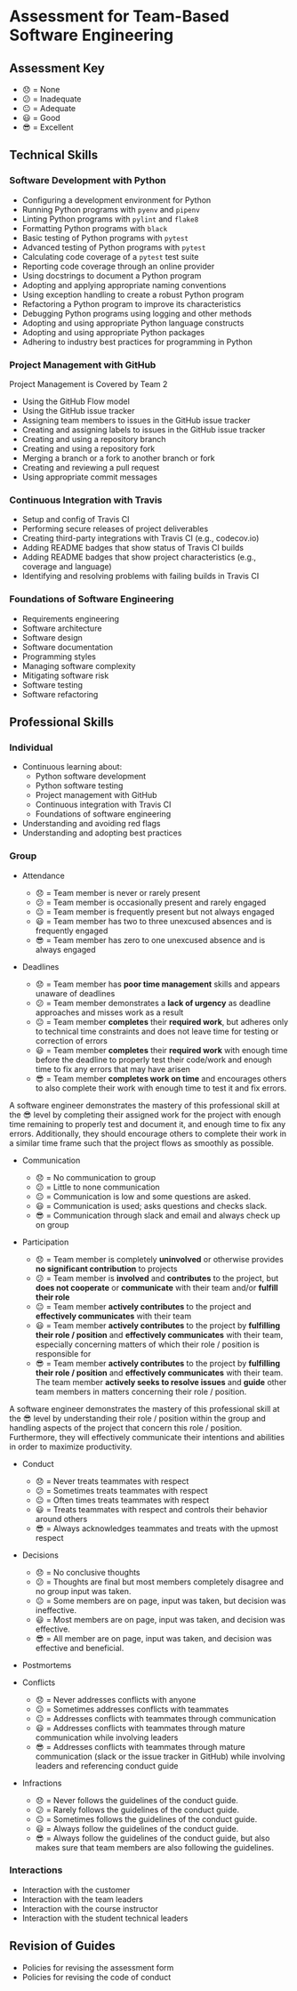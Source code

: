 # Assessment for Team-Based Software Engineering

## Assessment Key

* :disappointed: = None
* :confused: = Inadequate
* :neutral_face: = Adequate
* :smiley: = Good
* :sunglasses: = Excellent

## Technical Skills

### Software Development with Python

* Configuring a development environment for Python
* Running Python programs with `pyenv` and `pipenv`
* Linting Python programs with `pylint` and `flake8`
* Formatting Python programs with `black`
* Basic testing of Python programs with `pytest`
* Advanced testing of Python programs with `pytest`
* Calculating code coverage of a `pytest` test suite
* Reporting code coverage through an online provider
* Using docstrings to document a Python program
* Adopting and applying appropriate naming conventions
* Using exception handling to create a robust Python program
* Refactoring a Python program to improve its characteristics
* Debugging Python programs using logging and other methods
* Adopting and using appropriate Python language constructs
* Adopting and using appropriate Python packages
* Adhering to industry best practices for programming in Python

### Project Management with GitHub

Project Management is Covered by Team 2

* Using the GitHub Flow model
* Using the GitHub issue tracker
* Assigning team members to issues in the GitHub issue tracker
* Creating and assigning labels to issues in the GitHub issue tracker
* Creating and using a repository branch
* Creating and using a repository fork
* Merging a branch or a fork to another branch or fork
* Creating and reviewing a pull request
* Using appropriate commit messages

### Continuous Integration with Travis

* Setup and config of Travis CI
* Performing secure releases of project deliverables
* Creating third-party integrations with Travis CI (e.g., codecov.io)
* Adding README badges that show status of Travis CI builds
* Adding README badges that show project characteristics (e.g., coverage and
  language)
* Identifying and resolving problems with failing builds in Travis CI

### Foundations of Software Engineering

* Requirements engineering
* Software architecture
* Software design
* Software documentation
* Programming styles
* Managing software complexity
* Mitigating software risk
* Software testing
* Software refactoring

## Professional Skills

### Individual

* Continuous learning about:
  * Python software development
  * Python software testing
  * Project management with GitHub
  * Continuous integration with Travis CI
  * Foundations of software engineering
* Understanding and avoiding red flags
* Understanding and adopting best practices

### Group

* Attendance

  * :disappointed: = Team member is never or rarely present
  * :confused: = Team member is occasionally present and rarely engaged
  * :neutral_face: = Team member is frequently present but not always engaged
  * :smiley: = Team member has two to three unexcused absences and is frequently
    engaged
  * :sunglasses: = Team member has zero to one unexcused absence and is always
    engaged

* Deadlines

  * :disappointed: = Team member has **poor time management** skills and appears
    unaware of deadlines
  * :confused: = Team member demonstrates a **lack of urgency** as deadline
    approaches and misses work as a result
  * :neutral_face: = Team member **completes** their **required work**, but
    adheres only to technical time constraints and does not leave time for
    testing or correction of errors
  * :smiley: = Team member **completes** their **required work** with enough
    time before the deadline to properly test their code/work and enough time to
    fix any errors that may have arisen
  * :sunglasses: = Team member **completes work on time** and encourages others
    to also complete their work with enough time to test it and fix errors.

A software engineer demonstrates the mastery of this professional skill at the
:sunglasses: level by completing their assigned work for the project with enough
time remaining to properly test and document it, and enough time to fix any
errors. Additionally, they should encourage others to complete their work in a
similar time frame such that the project flows as smoothly as possible.

* Communication
  * :disappointed: = No communication to group
  * :confused: = Little to none communication
  * :neutral_face: = Communication is low and some questions are asked.
  * :smiley: = Communication is used; asks questions and checks slack.
  * :sunglasses: = Communication through slack and email and always check up on group

* Participation

  * :disappointed: = Team member is completely **uninvolved** or otherwise
    provides **no significant contribution** to projects
  * :confused: = Team member is **involved** and **contributes** to the project,
    but **does not cooperate** or **communicate** with their team and/or
    **fulfill their role**
  * :neutral_face: = Team member **actively contributes** to the project and
    **effectively communicates** with their team
  * :smiley: = Team member **actively contributes** to the project by
    **fulfilling their role / position** and **effectively communicates** with
    their team, especially concerning matters of which their role / position is
    responsible for
  * :sunglasses: = Team member **actively contributes** to the project by
    **fulfilling their role / position** and **effectively communicates** with
    their team. The team member **actively seeks to resolve issues** and
    **guide** other team members in matters concerning their role / position.

A software engineer demonstrates the mastery of this professional skill at the
:sunglasses: level by understanding their role / position within the group and
handling aspects of the project that concern this role / position. Furthermore,
they will effectively communicate their intentions and abilities in order to
maximize productivity.

* Conduct

  * :disappointed: = Never treats teammates with respect
  * :confused: = Sometimes treats teammates with respect
  * :neutral_face: = Often times treats teammates with respect
  * :smiley: = Treats teammates with respect and controls their behavior around
    others
  * :sunglasses: = Always acknowledges teammates and treats with the upmost
    respect

* Decisions

  * :disappointed: = No conclusive thoughts
  * :confused: = Thoughts are final but most members completely disagree and no
    group input was taken.
  * :neutral_face: = Some members are on page, input was taken, but decision
    was ineffective.
  * :smiley: = Most members are on page, input was taken, and decision was
    effective.
  * :sunglasses: = All member are on page, input was taken, and decision was
    effective and beneficial.

* Postmortems
* Conflicts

  * :disappointed: = Never addresses conflicts with anyone
  * :confused: = Sometimes addresses conflicts with teammates
  * :neutral_face: = Addresses conflicts with teammates through communication
  * :smiley: = Addresses conflicts with teammates through mature communication
    while involving leaders
  * :sunglasses: = Addresses conflicts with teammates through mature
    communication (slack or the issue tracker in GitHub) while involving leaders
    and referencing conduct guide

* Infractions

  * :disappointed: = Never follows the guidelines of the conduct guide.
  * :confused: = Rarely follows the guidelines of the conduct guide.
  * :neutral_face: = Sometimes follows the guidelines of the conduct guide.
  * :smiley: = Always follow the guidelines of the conduct guide.
  * :sunglasses: = Always follow the guidelines of the conduct guide, but also
    makes sure that team members are also following the guidelines.

### Interactions

* Interaction with the customer
* Interaction with the team leaders
* Interaction with the course instructor
* Interaction with the student technical leaders

## Revision of Guides

* Policies for revising the assessment form
* Policies for revising the code of conduct
